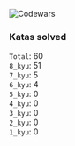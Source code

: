 ![Codewars](https://www.codewars.com/users/PheRum/badges/large)

### Katas solved

`Total`: 60 \
`8_kyu`: 51 \
`7_kyu`: 5 \
`6_kyu`: 4 \
`5_kyu`: 0 \
`4_kyu`: 0 \
`3_kyu`: 0 \
`2_kyu`: 0 \
`1_kyu`: 0
